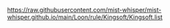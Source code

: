 https://raw.githubusercontent.com/mist-whisper/mist-whisper.github.io/main/Loon/rule/Kingsoft/Kingsoft.list
